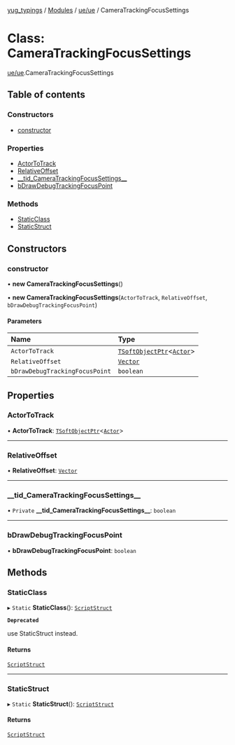 [yug_typings](../README.md) / [Modules](../modules.md) / [ue/ue](../modules/ue_ue.md) / CameraTrackingFocusSettings

# Class: CameraTrackingFocusSettings

[ue/ue](../modules/ue_ue.md).CameraTrackingFocusSettings

## Table of contents

### Constructors

- [constructor](ue_ue.CameraTrackingFocusSettings.md#constructor)

### Properties

- [ActorToTrack](ue_ue.CameraTrackingFocusSettings.md#actortotrack)
- [RelativeOffset](ue_ue.CameraTrackingFocusSettings.md#relativeoffset)
- [\_\_tid\_CameraTrackingFocusSettings\_\_](ue_ue.CameraTrackingFocusSettings.md#__tid_cameratrackingfocussettings__)
- [bDrawDebugTrackingFocusPoint](ue_ue.CameraTrackingFocusSettings.md#bdrawdebugtrackingfocuspoint)

### Methods

- [StaticClass](ue_ue.CameraTrackingFocusSettings.md#staticclass)
- [StaticStruct](ue_ue.CameraTrackingFocusSettings.md#staticstruct)

## Constructors

### constructor

• **new CameraTrackingFocusSettings**()

• **new CameraTrackingFocusSettings**(`ActorToTrack`, `RelativeOffset`, `bDrawDebugTrackingFocusPoint`)

#### Parameters

| Name | Type |
| :------ | :------ |
| `ActorToTrack` | [`TSoftObjectPtr`](../modules/ue_puerts.md#tsoftobjectptr)<[`Actor`](ue_ue.Actor.md)\> |
| `RelativeOffset` | [`Vector`](ue_ue_s.Vector.md) |
| `bDrawDebugTrackingFocusPoint` | `boolean` |

## Properties

### ActorToTrack

• **ActorToTrack**: [`TSoftObjectPtr`](../modules/ue_puerts.md#tsoftobjectptr)<[`Actor`](ue_ue.Actor.md)\>

___

### RelativeOffset

• **RelativeOffset**: [`Vector`](ue_ue_s.Vector.md)

___

### \_\_tid\_CameraTrackingFocusSettings\_\_

• `Private` **\_\_tid\_CameraTrackingFocusSettings\_\_**: `boolean`

___

### bDrawDebugTrackingFocusPoint

• **bDrawDebugTrackingFocusPoint**: `boolean`

## Methods

### StaticClass

▸ `Static` **StaticClass**(): [`ScriptStruct`](ue_ue.ScriptStruct.md)

**`Deprecated`**

use StaticStruct instead.

#### Returns

[`ScriptStruct`](ue_ue.ScriptStruct.md)

___

### StaticStruct

▸ `Static` **StaticStruct**(): [`ScriptStruct`](ue_ue.ScriptStruct.md)

#### Returns

[`ScriptStruct`](ue_ue.ScriptStruct.md)
